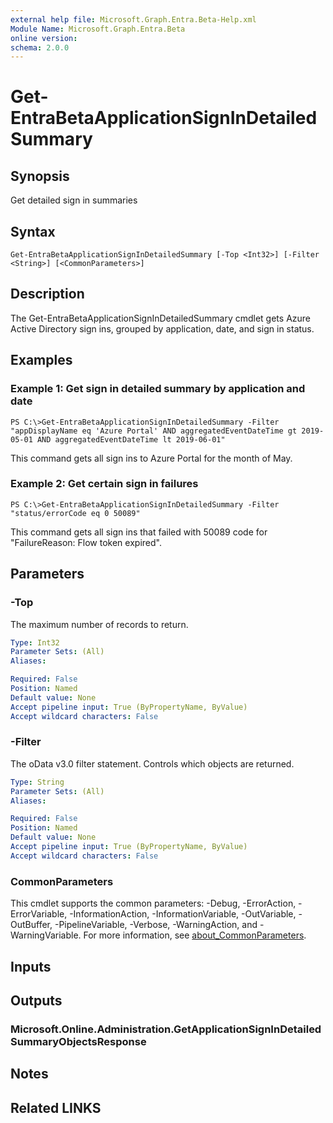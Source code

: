 ```yaml
---
external help file: Microsoft.Graph.Entra.Beta-Help.xml
Module Name: Microsoft.Graph.Entra.Beta
online version:
schema: 2.0.0
---
```


# Get-EntraBetaApplicationSignInDetailedSummary

## Synopsis
Get detailed sign in summaries

## Syntax

```
Get-EntraBetaApplicationSignInDetailedSummary [-Top <Int32>] [-Filter <String>] [<CommonParameters>]
```

## Description
The Get-EntraBetaApplicationSignInDetailedSummary cmdlet gets Azure Active Directory sign ins, grouped by application, date, and sign in status.

## Examples

### Example 1: Get sign in detailed summary by application and date
```
PS C:\>Get-EntraBetaApplicationSignInDetailedSummary -Filter "appDisplayName eq 'Azure Portal' AND aggregatedEventDateTime gt 2019-05-01 AND aggregatedEventDateTime lt 2019-06-01"
```

This command gets all sign ins to Azure Portal for the month of May.

### Example 2: Get certain sign in failures
```
PS C:\>Get-EntraBetaApplicationSignInDetailedSummary -Filter "status/errorCode eq 0 50089"
```

This command gets all sign ins that failed with 50089 code for "FailureReason: Flow token expired".

## Parameters

### -Top
The maximum number of records to return.

```yaml
Type: Int32
Parameter Sets: (All)
Aliases:

Required: False
Position: Named
Default value: None
Accept pipeline input: True (ByPropertyName, ByValue)
Accept wildcard characters: False
```

### -Filter
The oData v3.0 filter statement. 
Controls which objects are returned.

```yaml
Type: String
Parameter Sets: (All)
Aliases:

Required: False
Position: Named
Default value: None
Accept pipeline input: True (ByPropertyName, ByValue)
Accept wildcard characters: False
```

### CommonParameters
This cmdlet supports the common parameters: -Debug, -ErrorAction, -ErrorVariable, -InformationAction, -InformationVariable, -OutVariable, -OutBuffer, -PipelineVariable, -Verbose, -WarningAction, and -WarningVariable. For more information, see [about_CommonParameters](https://go.microsoft.com/fwlink/?LinkID=113216).

## Inputs

## Outputs

### Microsoft.Online.Administration.GetApplicationSignInDetailedSummaryObjectsResponse
## Notes
## Related LINKS
